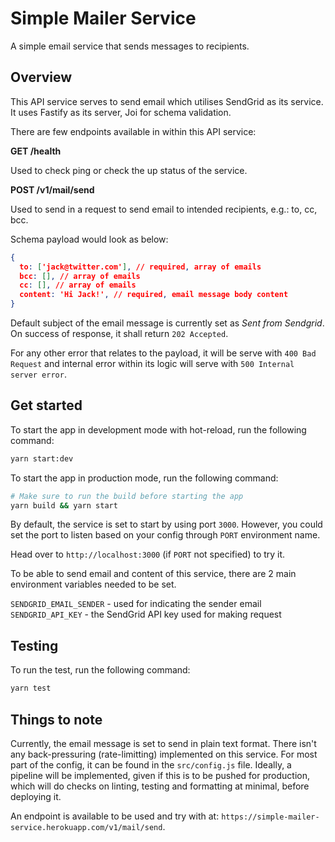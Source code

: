 # Simple Mailer Service

A simple email service that sends messages to recipients.

## Overview

This API service serves to send email which utilises SendGrid as its service. It uses Fastify as its server, Joi for schema validation.

There are few endpoints available in within this API service:

**GET /health**

Used to check ping or check the up status of the service.

**POST /v1/mail/send**

Used to send in a request to send email to intended recipients, e.g.: to, cc, bcc.

Schema payload would look as below:

```json
{
  to: ['jack@twitter.com'], // required, array of emails
  bcc: [], // array of emails
  cc: [], // array of emails
  content: 'Hi Jack!', // required, email message body content
}
```

Default subject of the email message is currently set as *Sent from Sendgrid*. On success of response, it shall return `202 Accepted`.

For any other error that relates to the payload, it will be serve with `400 Bad Request` and internal error within its logic will serve with `500 Internal server error`.

## Get started

To start the app in development mode with hot-reload, run the following command:

```sh
yarn start:dev
```

To start the app in production mode, run the following command:

```sh
# Make sure to run the build before starting the app
yarn build && yarn start
```

By default, the service is set to start by using port `3000`. However, you could set the port to listen based on your config through `PORT` environment name.

Head over to `http://localhost:3000` (if `PORT` not specified) to try it.

To be able to send email and content of this service, there are 2 main environment variables needed to be set.

`SENDGRID_EMAIL_SENDER` - used for indicating the sender email
`SENDGRID_API_KEY` - the SendGrid API key used for making request

## Testing

To run the test, run the following command:

```sh
yarn test
```

## Things to note

Currently, the email message is set to send in plain text format. There isn't any back-pressuring (rate-limitting) implemented on this service. For most part of the config, it can be found in the `src/config.js` file. Ideally, a pipeline will be implemented, given if this is to be pushed for production, which will do checks on linting, testing and formatting at minimal, before deploying it.

An endpoint is available to be used and try with at: `https://simple-mailer-service.herokuapp.com/v1/mail/send`.
